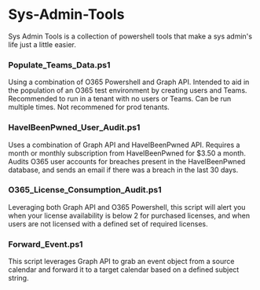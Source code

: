 # Sys-Admin-Tools
Sys Admin Tools is a collection of powershell tools that make a sys admin's life just a little easier. 
<br>

### Populate_Teams_Data.ps1
Using a combination of O365 Powershell and Graph API. Intended to aid in the population of an O365 test environment by creating users and Teams. Recommended to run in a tenant with no users or Teams. Can be run multiple times. Not recommened for prod tenants. 
<br>

### HaveIBeenPwned_User_Audit.ps1
Uses a combination of Graph API and HaveIBeenPwned API. Requires a month or monthly subscription from HaveIBeenPwned for $3.50 a month. Audits O365 user accounts for breaches present in the HaveIBeenPwned database, and sends an email if there was a breach in the last 30 days.
<br>

### O365_License_Consumption_Audit.ps1
Leveraging both Graph API and O365 Powershell, this script will alert you when your license availability is below 2 for purchased licenses, and when users are not licensed with a defined set of required licenses. 
<br>

### Forward_Event.ps1
This script leverages Graph API to grab an event object from a source calendar and forward it to a target calendar based on a defined subject string.
<br>
